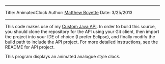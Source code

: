 *******************************************
Title:  AnimatedClock
Author: [Matthew Boyette](mailto:Dyndrilliac@gmail.com)
Date:   3/25/2013
*******************************************

This code makes use of my [Custom Java API](https://github.com/Dyndrilliac/java-custom-api). In order to build this source, you should clone the repository for the API using your Git client, then import the project into your IDE of choice (I prefer Eclipse), and finally modify the build path to include the API project. For more detailed instructions, see the README for API project.

This program displays an animated analogue style clock.